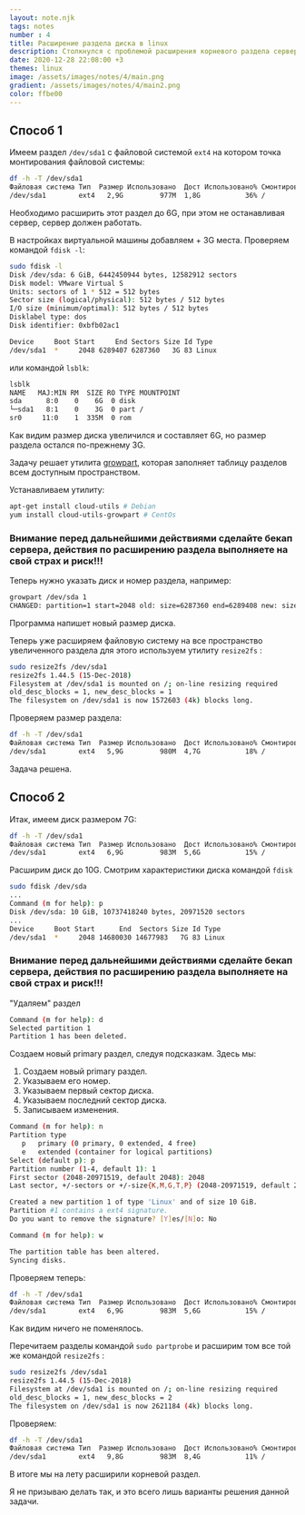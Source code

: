 ```yaml
---
layout: note.njk
tags: notes
number : 4
title: Расширение раздела диска в linux
description: Столкнулся с проблемой расширения корневого раздела сервера linux работающего в облаке. Каким же образом можно расширить раздел linux на уже работающем боевом сервере без его остановки.
date: 2020-12-28 22:08:00 +3
themes: linux
image: /assets/images/notes/4/main.png
gradient: /assets/images/notes/4/main2.png
color: ffbe00
---
```


## Способ 1

Имеем раздел `/dev/sda1` с файловой системой `ext4` на котором точка монтирования файловой системы:

```bash
df -h -T /dev/sda1
Файловая система Тип  Размер Использовано  Дост Использовано% Cмонтировано в
/dev/sda1        ext4   2,9G         977M  1,8G           36% /
```

Необходимо расширить этот раздел до 6G, при этом не останавливая сервер, сервер должен работать.

В настройках виртуальной машины добавляем + 3G места. Проверяем командой `fdisk -l`:

```bash
sudo fdisk -l
Disk /dev/sda: 6 GiB, 6442450944 bytes, 12582912 sectors
Disk model: VMware Virtual S
Units: sectors of 1 * 512 = 512 bytes
Sector size (logical/physical): 512 bytes / 512 bytes
I/O size (minimum/optimal): 512 bytes / 512 bytes
Disklabel type: dos
Disk identifier: 0xbfb02ac1

Device     Boot Start     End Sectors Size Id Type
/dev/sda1  *     2048 6289407 6287360   3G 83 Linux
```
или командой `lsblk`:

```bash
lsblk
NAME   MAJ:MIN RM  SIZE RO TYPE MOUNTPOINT
sda      8:0    0    6G  0 disk 
└─sda1   8:1    0    3G  0 part /
sr0     11:0    1  335M  0 rom  
```
Как видим размер диска увеличился и составляет 6G, но размер раздела остался по-прежнему 3G.

Задачу решает утилита [growpart](https://manpages.debian.org/jessie/cloud-utils/growpart.1.en.html), которая заполняет таблицу разделов всем доступным пространством.

Устанавливаем утилиту:

```bash
apt-get install cloud-utils # Debian
yum install cloud-utils-growpart # CentOs
```
### Внимание перед дальнейшими действиями сделайте бекап сервера, действия по расширению раздела выполняете на свой страх и риск!!!

Теперь нужно указать диск и номер раздела, например:

```bash
growpart /dev/sda 1
CHANGED: partition=1 start=2048 old: size=6287360 end=6289408 new: size=12580831,end=12582879
```
Программа напишет новый размер диска.

Теперь уже расширяем файловую систему на все пространство увеличенного раздела для этого используем утилиту `resize2fs` :

```bash
sudo resize2fs /dev/sda1
resize2fs 1.44.5 (15-Dec-2018)
Filesystem at /dev/sda1 is mounted on /; on-line resizing required
old_desc_blocks = 1, new_desc_blocks = 1
The filesystem on /dev/sda1 is now 1572603 (4k) blocks long.
```
Проверяем размер раздела:

```bash
df -h -T /dev/sda1
Файловая система Тип  Размер Использовано  Дост Использовано% Cмонтировано в
/dev/sda1        ext4   5,9G         980M  4,7G           18% /
```
Задача решена.

## Способ 2

Итак, имеем диск размером 7G:

```bash
df -h -T /dev/sda1
Файловая система Тип  Размер Использовано  Дост Использовано% Cмонтировано в
/dev/sda1        ext4   6,9G         983M  5,6G           15% /
```
Расширим диск до 10G. Смотрим характеристики диска командой `fdisk`

```bash
sudo fdisk /dev/sda
...
Command (m for help): p
Disk /dev/sda: 10 GiB, 10737418240 bytes, 20971520 sectors
...
Device     Boot Start      End  Sectors Size Id Type
/dev/sda1  *     2048 14680030 14677983   7G 83 Linux
```
### Внимание перед дальнейшими действиями сделайте бекап сервера, действия по расширению раздела выполняете на свой страх и риск!!!

"Удаляем" раздел

```bash
Command (m for help): d
Selected partition 1
Partition 1 has been deleted.
```
Создаем новый primary раздел, следуя подсказкам.
Здесь мы:
1. Создаем новый primary раздел.
2. Указываем его номер.
3. Указываем первый сектор диска.
4. Указываем последний сектор диска.
5. Записываем изменения.

```bash
Command (m for help): n
Partition type
   p   primary (0 primary, 0 extended, 4 free)
   e   extended (container for logical partitions)
Select (default p): p
Partition number (1-4, default 1): 1
First sector (2048-20971519, default 2048): 2048
Last sector, +/-sectors or +/-size{K,M,G,T,P} (2048-20971519, default 20971519): 20971519

Created a new partition 1 of type 'Linux' and of size 10 GiB.
Partition #1 contains a ext4 signature.
Do you want to remove the signature? [Y]es/[N]o: No

Command (m for help): w

The partition table has been altered.
Syncing disks.
```

Проверяем теперь:

```bash
df -h -T /dev/sda1
Файловая система Тип  Размер Использовано  Дост Использовано% Cмонтировано в
/dev/sda1        ext4   6,9G         983M  5,6G           15% /
```
Как видим ничего не поменялось.

Перечитаем разделы командой `sudo partprobe` и расширим том все той же командой `resize2fs` :

```bash
sudo resize2fs /dev/sda1
resize2fs 1.44.5 (15-Dec-2018)
Filesystem at /dev/sda1 is mounted on /; on-line resizing required
old_desc_blocks = 1, new_desc_blocks = 2
The filesystem on /dev/sda1 is now 2621184 (4k) blocks long.
```
Проверяем:

```bash
df -h -T /dev/sda1
Файловая система Тип  Размер Использовано  Дост Использовано% Cмонтировано в
/dev/sda1        ext4   9,8G         983M  8,4G           11% /
```

В итоге мы на лету расширили корневой раздел.

Я не призываю делать так, и это всего лишь варианты решения данной задачи.